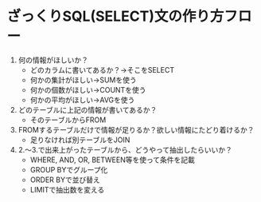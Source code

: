 # ざっくりSQL(SELECT)文の作り方フロー
1. 何の情報がほしいか？
   - どのカラムに書いてあるか？→そこをSELECT
   - 何かの集計がほしい→SUMを使う
   - 何かの個数がほしい→COUNTを使う
   - 何かの平均がほしい→AVGを使う
2. どのテーブルに上記の情報が書いてあるか？
   - そのテーブルからFROM
3. FROMするテーブルだけで情報が足りるか？欲しい情報にたどり着けるか？
   - 足りなければ別テーブルをJOIN
4. 2.〜3.で出来上がったテーブルから、どうやって抽出したらいいか？
   - WHERE, AND, OR, BETWEEN等を使って条件を記載
   - GROUP BYでグループ化
   - ORDER BYで並び替え
   - LIMITで抽出数を変える
